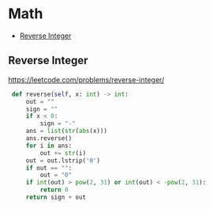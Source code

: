 
# Math


+ [Reverse Integer](#problems/reverse-integer)

## Reverse Integer

https://leetcode.com/problems/reverse-integer/

```python
 def reverse(self, x: int) -> int:
     out = ""
     sign = ""
     if x < 0:
         sign = "-"
     ans = list(str(abs(x)))
     ans.reverse()
     for i in ans:
         out += str(i)
     out = out.lstrip('0')
     if out == "":
         out = "0"
     if int(out) > pow(2, 31) or int(out) < -pow(2, 31):
         return 0
     return sign + out

```

##